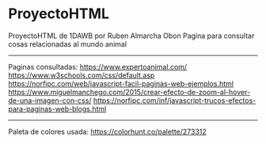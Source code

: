 # ProyectoHTML
ProyectoHTML de 1DAWB por Ruben Almarcha Obon
Pagina para consultar cosas relacionadas al mundo animal

----------------------
Paginas consultadas:
https://www.expertoanimal.com/
https://www.w3schools.com/css/default.asp
https://norfipc.com/web/javascript-facil-paginas-web-ejemplos.html
https://www.miguelmanchego.com/2015/crear-efecto-de-zoom-al-hover-de-una-imagen-con-css/
https://norfipc.com/inf/javascript-trucos-efectos-para-paginas-web-blogs.html

----------------------
Paleta de colores usada:
https://colorhunt.co/palette/273312